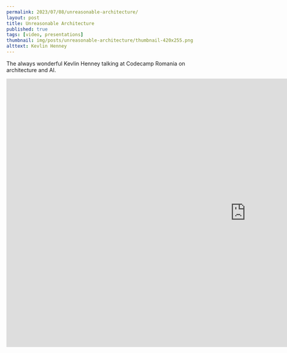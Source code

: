 ```yaml
---
permalink: 2023/07/08/unreasonable-architecture/
layout: post
title: Unreasonable Architecture
published: true
tags: [video, presentations]
thumbnail: img/posts/unreasonable-architecture/thumbnail-420x255.png
alttext: Kevlin Henney
---
```


The always wonderful Kevlin Henney talking at Codecamp Romania on architecture and AI.

<iframe width="1248" height="702" src="https://www.youtube.com/embed/Qli_IHjB1bg" title="Unreasonable Architecture, with Kevlin Henney" frameborder="0" allow="accelerometer; autoplay; clipboard-write; encrypted-media; gyroscope; picture-in-picture; web-share" allowfullscreen></iframe>
